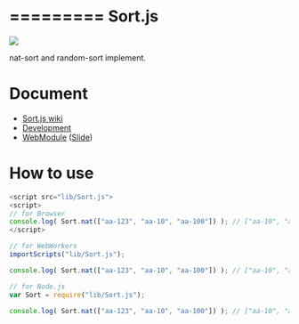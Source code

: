 =========
Sort.js
=========

![](https://travis-ci.org/uupaa/Sort.js.png)

nat-sort and random-sort implement.

# Document

- [Sort.js wiki](https://github.com/uupaa/Sort.js/wiki/Sort)
- [Development](https://github.com/uupaa/WebModule/wiki/Development)
- [WebModule](https://github.com/uupaa/WebModule) ([Slide](http://uupaa.github.io/Slide/slide/WebModule/index.html))


# How to use

```js
<script src="lib/Sort.js">
<script>
// for Browser
console.log( Sort.nat(["aa-123", "aa-10", "aa-100"]) ); // ["aa-10", "aa-100", "aa-123"]
</script>
```

```js
// for WebWorkers
importScripts("lib/Sort.js");

console.log( Sort.nat(["aa-123", "aa-10", "aa-100"]) ); // ["aa-10", "aa-100", "aa-123"]
```

```js
// for Node.js
var Sort = require("lib/Sort.js");

console.log( Sort.nat(["aa-123", "aa-10", "aa-100"]) ); // ["aa-10", "aa-100", "aa-123"]
```

